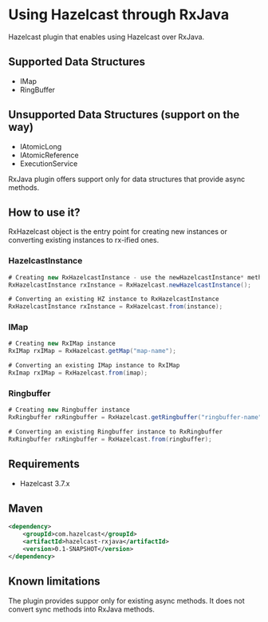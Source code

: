 # Using Hazelcast through RxJava

Hazelcast plugin that enables using Hazelcast over RxJava.

## Supported Data Structures

- IMap
- RingBuffer

## Unsupported Data Structures (support on the way)

- IAtomicLong
- IAtomicReference
- ExecutionService

RxJava plugin offers support only for data structures that provide async methods.


## How to use it?

RxHazelcast object is the entry point for creating new instances or converting existing instances to rx-ified ones.

### HazelcastInstance

```java
# Creating new RxHazelcastInstance - use the newHazelcastInstance* method family
RxHazelcastInstance rxInstance = RxHazelcast.newHazelcastInstance();
```

```java
# Converting an existing HZ instance to RxHazelcastInstance
RxHazelcastInstance rxInstance = RxHazelcast.from(instance);
```

### IMap

```java
# Creating new RxIMap instance
RxIMap rxIMap = RxHazelcast.getMap("map-name");
```

```java
# Converting an existing IMap instance to RxIMap
RxImap rxIMap = RxHazelcast.from(imap);
```


### Ringbuffer

```java
# Creating new Ringbuffer instance
RxRingbuffer rxRingbuffer = RxHazelcast.getRingbuffer("ringbuffer-name");
```

```java
# Converting an existing Ringbuffer instance to RxRingbuffer
RxRingbuffer rxRingbuffer = RxHazelcast.from(ringbuffer);
```


## Requirements

- Hazelcast 3.7.x

## Maven

```xml
<dependency>
    <groupId>com.hazelcast</groupId>
    <artifactId>hazelcast-rxjava</artifactId>
    <version>0.1-SNAPSHOT</version>
</dependency>
```

## Known limitations

The plugin provides suppor only for existing async methods. It does not convert sync methods into RxJava methods.
